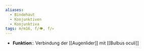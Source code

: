 ```yaml
---
aliases:
  - Bindehaut
  - Konjunktiven
  - Konjunktiva
tags: m/m16, f/👁️, f/💀
---
```

- **Funktion**:: Verbindung der [[Augenlider]] mit [[Bulbus oculi]]